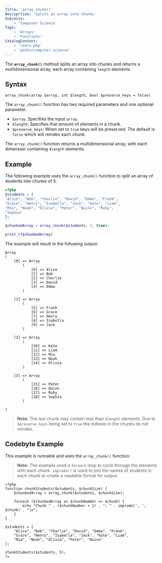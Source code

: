 ```yaml
---
Title: 'array_chunk()'
Desciprtion: 'Splits an array into chunks'
Subjects:
    - 'Computer Science'
Tags:
    - 'Arrays'
    - 'Functions'
CatalogContent:
    - 'learn-php'
    - 'paths/computer-science'
---
```


The **`array_chunk()`** method splits an array into chunks and returns a multidimensional array, each array containing `length` elements.

## Syntax

```pseudo
array_chunk(array $array, int $length, bool $preserve_keys = false)
```

The `array_chunk()` function has two required parameters and one optional parameter.

- `$array`: Specifies the input `array`.
- `$length`: Specifies that amount of elements in a chunk.
- `$preserve_keys`: When set to `true` keys will be preserved. The default is `false` which will reindex each chunk.

The `array_chunk()` function returns a multidimensional array, with each dimension containing `$length` elements.

## Example

The following example uses the `array_chunk()` function to split an array of students into chunks of 5.

```php
<?php
$students = [
"Alice", "Bob", "Charlie", "David", "Emma", "Frank",
"Grace", "Henry", "Isabella", "Jack", "Kate", "Liam",
"Mia", "Noah", "Olivia", "Peter", "Quinn", "Ruby",
"Sophia"
];

$chunkedArray = array_chunk($students, 5, true);

print_r($chunkedArray)
```

The example will result in the following output:

```shell
Array
(
    [0] => Array
        (
            [0] => Alice
            [1] => Bob
            [2] => Charlie
            [3] => David
            [4] => Emma
        )

    [1] => Array
        (
            [5] => Frank
            [6] => Grace
            [7] => Henry
            [8] => Isabella
            [9] => Jack
        )

    [2] => Array
        (
            [10] => Kate
            [11] => Liam
            [12] => Mia
            [13] => Noah
            [14] => Olivia
        )

    [3] => Array
        (
            [15] => Peter
            [16] => Quinn
            [17] => Ruby
            [18] => Sophia
        )

)
```

> **Note:** The last chunk may contain less than `$length` elements. Due to `$preserve_keys` being set to `true` the indexes in the chunks do not reindex.

## Codebyte Example

This example is runnable and uses the `array_chunk()` function:

> **Note:** The example used a `foreach` loop to cycle through the elements with each chunk. `implode()` is used to join the names of students in each chunk to create a readable format for output.

```codebyte/php
<?php
function chunkStudents($students, $chunkSize) {
    $chunkedArray = array_chunk($students, $chunkSize);
    
    foreach ($chunkedArray as $chunkNumber => $chunk) {
        echo "Chunk " . ($chunkNumber + 1) . ": " . implode(', ', $chunk) . "\n";
    }
}

$students = [
    "Alice", "Bob", "Charlie", "David", "Emma", "Frank",
    "Grace", "Henry", "Isabella", "Jack", "Kate", "Liam",
    "Mia", "Noah", "Olivia", "Peter", "Quinn"
];

chunkStudents($students, 5);
?>
```




    
